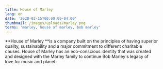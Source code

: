 ```yaml
---
title: House of Marley
lang: en
date: '2020-03-15T00:00:00-04:00'
thumbnail: /images/uploads/marley.png
terms: 'marley, house of marley, bob marley'
---
```

**House of Marley **is a company built on the principles of having superior quality, sustainability and a major commitment to different charitable causes. House of Marley has an eco-conscious identity that was created and designed with the Marley family to continue Bob Marley's legacy of love for music and planet.
